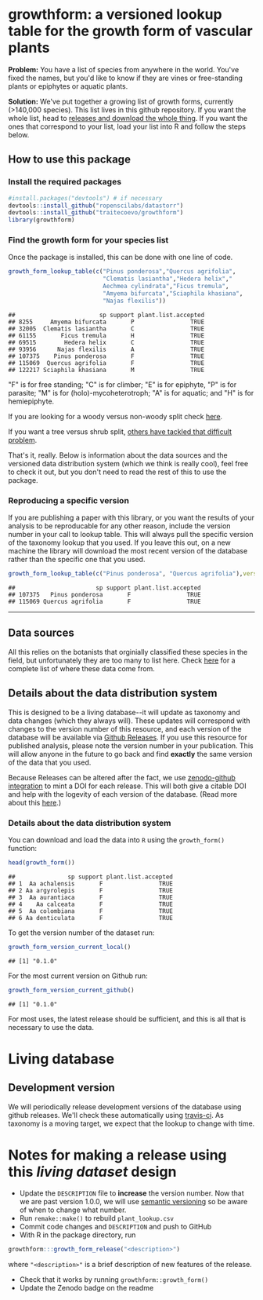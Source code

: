 
growthform: a versioned lookup table for the growth form of vascular plants
===========================================================================

**Problem:** You have a list of species from anywhere in the world. You've fixed the names, but you'd like to know if they are vines or free-standing plants or epiphytes or aquatic plants.

**Solution:** We've put together a growing list of growth forms, currently (&gt;140,000 species). This list lives in this github repository. If you want the whole list, head to [releases and download the whole thing](https://github.com/traitecoevo/growthform/releases). If you want the ones that correspond to your list, load your list into R and follow the steps below.

How to use this package
-----------------------

### Install the required packages

``` r
#install.packages("devtools") # if necessary
devtools::install_github("ropenscilabs/datastorr")
devtools::install_github("traitecoevo/growthform")
library(growthform)
```

### Find the growth form for your species list

Once the package is installed, this can be done with one line of code.

``` r
growth_form_lookup_table(c("Pinus ponderosa","Quercus agrifolia",
                           "Clematis lasiantha","Hedera helix","
                           Aechmea cylindrata","Ficus tremula",
                           "Amyema bifurcata","Sciaphila khasiana",
                           "Najas flexilis"))
```

    ##                        sp support plant.list.accepted
    ## 8255     Amyema bifurcata       P                TRUE
    ## 32005  Clematis lasiantha       C                TRUE
    ## 61155       Ficus tremula       H                TRUE
    ## 69515        Hedera helix       C                TRUE
    ## 93956      Najas flexilis       A                TRUE
    ## 107375    Pinus ponderosa       F                TRUE
    ## 115069  Quercus agrifolia       F                TRUE
    ## 122217 Sciaphila khasiana       M                TRUE

"F" is for free standing; "C" is for climber; "E" is for epiphyte, "P" is for parasite; "M" is for (holo)-mycoheterotroph; "A" is for aquatic; and "H" is for hemiepiphyte.

If you are looking for a woody versus non-woody split check [here](https://datadryad.org/resource/doi:10.5061/dryad.63q27).

If you want a tree versus shrub split, [others have tackled that difficult problem](https://www.bbc.com/news/science-environment-39492977).

That's it, really. Below is information about the data sources and the versioned data distribution system (which we think is really cool), feel free to check it out, but you don't need to read the rest of this to use the package.

### Reproducing a specific version

If you are publishing a paper with this library, or you want the results of your analysis to be reproducable for any other reason, include the version number in your call to lookup table. This will always pull the specific version of the taxonomy lookup that you used. If you leave this out, on a new machine the library will download the most recent version of the database rather than the specific one that you used.

``` r
growth_form_lookup_table(c("Pinus ponderosa", "Quercus agrifolia"),version="0.1.0")
```

    ##                       sp support plant.list.accepted
    ## 107375   Pinus ponderosa       F                TRUE
    ## 115069 Quercus agrifolia       F                TRUE

------------------------------------------------------------------------

Data sources
------------

All this relies on the botanists that orginially classified these species in the field, but unfortunately they are too many to list here. Check [here](https://github.com/traitecoevo/growthform/tree/master/database_assembly_information/original_references) for a complete list of where these data come from.

Details about the data distribution system
------------------------------------------

This is designed to be a living database--it will update as taxonomy and data changes (which they always will). These updates will correspond with changes to the version number of this resource, and each version of the database will be available via [Github Releases](http://docs.travis-ci.com/user/deployment/releases/). If you use this resource for published analysis, please note the version number in your publication. This will allow anyone in the future to go back and find **exactly** the same version of the data that you used.

Because Releases can be altered after the fact, we use [zenodo-github integration](https://guides.github.com/activities/citable-code/) to mint a DOI for each release. This will both give a citable DOI and help with the logevity of each version of the database. (Read more about this [here](https://www.software.ac.uk/blog/2016-09-26-making-code-citable-zenodo-and-github).)

### Details about the data distribution system

You can download and load the data into `R` using the `growth_form()` function:

``` r
head(growth_form())
```

    ##               sp support plant.list.accepted
    ## 1  Aa achalensis       F                TRUE
    ## 2 Aa argyrolepis       F                TRUE
    ## 3  Aa aurantiaca       F                TRUE
    ## 4    Aa calceata       F                TRUE
    ## 5  Aa colombiana       F                TRUE
    ## 6 Aa denticulata       F                TRUE

To get the version number of the dataset run:

``` r
growth_form_version_current_local()
```

    ## [1] "0.1.0"

For the most current version on Github run:

``` r
growth_form_version_current_github()
```

    ## [1] "0.1.0"

For most uses, the latest release should be sufficient, and this is all that is necessary to use the data.

Living database
===============

Development version
-------------------

We will periodically release development versions of the database using github releases. We'll check these automatically using [travis-ci](http://travis-ci.org). As taxonomy is a moving target, we expect that the lookup to change with time.

Notes for making a release using this *living dataset* design
=============================================================

-   Update the `DESCRIPTION` file to **increase** the version number. Now that we are past version 1.0.0, we will use [semantic versioning](http://semver.org/) so be aware of when to change what number.
-   Run `remake::make()` to rebuild `plant_lookup.csv`
-   Commit code changes and `DESCRIPTION` and push to GitHub
-   With R in the package directory, run

``` r
growthform:::growth_form_release("<description>")
```

where `"<description>"` is a brief description of new features of the release.

-   Check that it works by running `growthform::growth_form()`
-   Update the Zenodo badge on the readme
